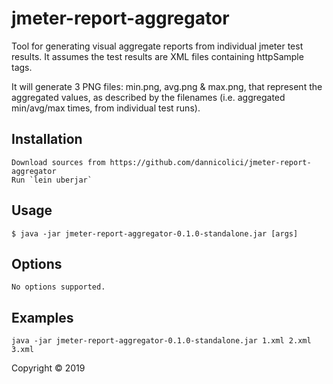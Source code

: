 # jmeter-report-aggregator

Tool for generating visual aggregate reports from individual jmeter test results.
It assumes the test results are XML files containing httpSample tags.

It will generate 3 PNG files: min.png, avg.png & max.png, that represent the aggregated
values, as described by the filenames (i.e. aggregated min/avg/max times, from individual test runs).

## Installation

    Download sources from https://github.com/dannicolici/jmeter-report-aggregator
    Run `lein uberjar`

## Usage

    $ java -jar jmeter-report-aggregator-0.1.0-standalone.jar [args]

## Options

    No options supported.

## Examples

    java -jar jmeter-report-aggregator-0.1.0-standalone.jar 1.xml 2.xml 3.xml



Copyright © 2019
